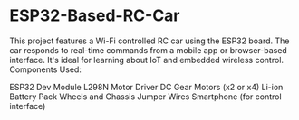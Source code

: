# ESP32-Based-RC-Car

This project features a Wi-Fi controlled RC car using the ESP32 board. The car responds to real-time commands from a mobile app or browser-based interface. It's ideal for learning about IoT and embedded wireless control.
Components Used:

ESP32 Dev Module
L298N Motor Driver
DC Gear Motors (x2 or x4)
Li-ion Battery Pack
Wheels and Chassis
Jumper Wires
Smartphone (for control interface)
